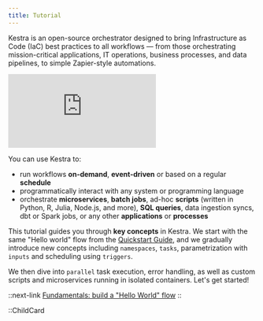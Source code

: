 ```yaml
---
title: Tutorial
---
```


Kestra is an open-source orchestrator designed to bring Infrastructure as Code (IaC) best practices to all workflows — from those orchestrating mission-critical applications, IT operations, business processes, and data pipelines, to simple Zapier-style automations.

<div class="video-container">
    <iframe src="https://www.youtube.com/embed/videoseries?si=v2LBAY3b_Awt2mpl&amp;list=PLEK3H8YwZn1pSCQ4ZfcLRTMpY8YZ76q2a" title="YouTube video player" frameborder="0" allow="accelerometer; autoplay; clipboard-write; encrypted-media; gyroscope; picture-in-picture; web-share" referrerpolicy="strict-origin-when-cross-origin" allowfullscreen></iframe>
</div>

You can use Kestra to:
- run workflows **on-demand**, **event-driven** or based on a regular **schedule**
- programmatically interact with any system or programming language
- orchestrate **microservices**, **batch jobs**, ad-hoc **scripts** (written in Python, R, Julia, Node.js, and more), **SQL queries**, data ingestion syncs, dbt or Spark jobs, or any other **applications** or **processes**

This tutorial guides you through **key concepts** in Kestra. We start with the same "Hello world" flow from the [Quickstart Guide](../01.getting-started/01.quickstart.md), and we gradually introduce new concepts including `namespaces`, `tasks`, parametrization with `inputs` and scheduling using `triggers`.

We then dive into `parallel` task execution, error handling, as well as custom scripts and microservices running in isolated containers. Let's get started!


::next-link
[Fundamentals: build a "Hello World" flow](./01.fundamentals.md)
::

::ChildCard
